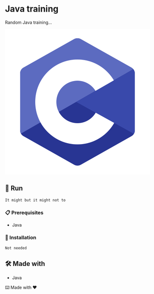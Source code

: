 # Java training

Random Java training...

![](https://github.com/mateusbaleta/cTraining/blob/main/img/cLang.png?raw=true)

## 🚀 Run

 ```
It might but it might not to
 ```
### 📋 Prerequisites

- Java

### 🔧 Installation
```
Not needed
```

## 🛠️ Made with

- Java


⌨️ Made with ❤